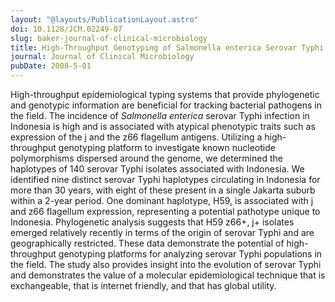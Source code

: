```yaml
---
layout: "@layouts/PublicationLayout.astro"
doi: 10.1128/JCM.02249-07
slug: baker-journal-of-clinical-microbiology
title: High-Throughput Genotyping of Salmonella enterica Serovar Typhi Allowing Geographical Assignment of Haplotypes and Pathotypes within an Urban District of Jakarta, Indonesia
journal: Journal of Clinical Microbiology
pubDate: 2008-5-01
---
```


High-throughput epidemiological typing systems that provide phylogenetic and genotypic information are beneficial for tracking bacterial pathogens in the field. The incidence of _Salmonella enterica_ serovar Typhi infection in Indonesia is high and is associated with atypical phenotypic traits such as expression of the j and the z66 flagellum antigens. Utilizing a high-throughput genotyping platform to investigate known nucleotide polymorphisms dispersed around the genome, we determined the haplotypes of 140 serovar Typhi isolates associated with Indonesia. We identified nine distinct serovar Typhi haplotypes circulating in Indonesia for more than 30 years, with eight of these present in a single Jakarta suburb within a 2-year period. One dominant haplotype, H59, is associated with j and z66 flagellum expression, representing a potential pathotype unique to Indonesia. Phylogenetic analysis suggests that H59 z66+, j+ isolates emerged relatively recently in terms of the origin of serovar Typhi and are geographically restricted. These data demonstrate the potential of high-throughput genotyping platforms for analyzing serovar Typhi populations in the field. The study also provides insight into the evolution of serovar Typhi and demonstrates the value of a molecular epidemiological technique that is exchangeable, that is internet friendly, and that has global utility.
